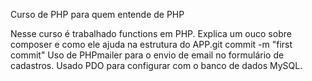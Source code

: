 Curso de PHP para quem entende de PHP

Nesse curso é trabalhado functions em PHP.
Explica um ouco sobre composer e como ele ajuda na estrutura do APP.git commit -m "first commit"
Uso de PHPmailer para o envio de email no formulário de cadastros.
Usado PDO para configurar com o banco de dados MySQL.

